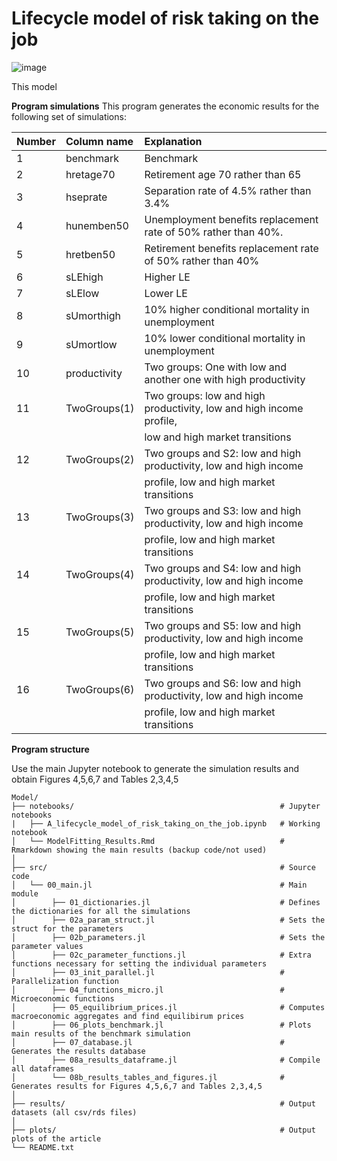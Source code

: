 # Lifecycle model of risk taking on the job
![image](https://github.com/user-attachments/assets/ccd46c1d-b218-4ff5-895b-5b15a8e14ff9)

This model 


**Program simulations**
This program generates the economic results for the following set of simulations:

| Number | Column name   | Explanation                                                           |
|:-------|:--------------|:----------------------------------------------------------------------|
| 1      | benchmark     | Benchmark                                                             |
| 2      | hretage70     | Retirement age 70 rather than 65                                      |
| 3      | hseprate      | Separation rate of 4.5\% rather than 3.4\%                              |
| 4      | hunemben50    | Unemployment benefits replacement rate of 50\% rather than 40\%.        |
| 5      | hretben50     | Retirement benefits replacement rate of 50\% rather than 40\%           |
| 6      | sLEhigh       | Higher LE                                                             |
| 7      | sLElow        | Lower LE                                                              | 
| 8      | sUmorthigh    | 10\% higher conditional mortality in unemployment                      |
| 9      | sUmortlow     | 10\% lower conditional mortality in unemployment                       |
| 10     | productivity  | Two groups: One with low and another one with high productivity       |
| 11     | TwoGroups(1)  | Two groups: low and high productivity, low and high income profile,   |
|        |               | low and high market transitions                                       |
| 12     | TwoGroups(2)  | Two groups and S2: low and high productivity, low and high income     |
|        |               | profile, low and high market transitions                              |
| 13     | TwoGroups(3)  | Two groups and S3: low and high productivity, low and high income     |
|        |               | profile, low and high market transitions                              |
| 14     | TwoGroups(4)  | Two groups and S4: low and high productivity, low and high income     |
|        |               | profile, low and high market transitions                              |
| 15     | TwoGroups(5)  | Two groups and S5: low and high productivity, low and high income     |
|        |               | profile, low and high market transitions                              |
| 16     | TwoGroups(6)  | Two groups and S6: low and high productivity, low and high income     |
|        |               | profile, low and high market transitions                              |


**Program structure**

Use the main Jupyter notebook to generate the simulation results and obtain Figures 4,5,6,7 and Tables 2,3,4,5

```text
Model/
├── notebooks/                                              # Jupyter notebooks
|   ├── A_lifecycle_model_of_risk_taking_on_the_job.ipynb   # Working notebook
│   └── ModelFitting_Results.Rmd                            # Rmarkdown showing the main results (backup code/not used)
│
├── src/                                                    # Source code 
│   └── 00_main.jl                                          # Main module
│        ├── 01_dictionaries.jl                             # Defines the dictionaries for all the simulations
│        ├── 02a_param_struct.jl                            # Sets the struct for the parameters
│        ├── 02b_parameters.jl                              # Sets the parameter values
│        ├── 02c_parameter_functions.jl                     # Extra functions necessary for setting the individual parameters
│        ├── 03_init_parallel.jl                            # Parallelization function
│        ├── 04_functions_micro.jl                          # Microeconomic functions
│        ├── 05_equilibrium_prices.jl                       # Computes macroeconomic aggregates and find equilibirum prices
│        ├── 06_plots_benchmark.jl                          # Plots main results of the benchmark simulation
│        ├── 07_database.jl                                 # Generates the results database
│        ├── 08a_results_dataframe.jl                       # Compile all dataframes
│        └── 08b_results_tables_and_figures.jl              # Generates results for Figures 4,5,6,7 and Tables 2,3,4,5
│
├── results/                                                # Output datasets (all csv/rds files)
│
├── plots/                                                  # Output plots of the article
└── README.txt
```

